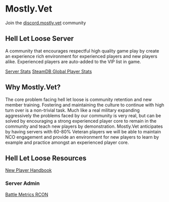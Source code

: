 # Mostly.Vet
Join the [discord.mostly.vet](https://discord.mostly.vet) community

## Hell Let Loose Server
A community that encourages respectful high quality game play by create an experience rich environment for experienced players and new players alike. Experienced players are auto-added to the VIP list in game.

[Server Stats](https://www.battlemetrics.com/servers/search?q=mostly.vet&game=hll&sort=score)
[SteamDB Global Player Stats](https://steamdb.info/app/686810/graphs/)

## Why Mostly.Vet?
The core problem facing hell let loose is community retention and new member training. Fostering and maintaining the culture to continue with high turn over is a non-trivial task. Much like a real military expanding aggressively the problems faced by our community is very real, but can be solved by encouraging a strong experienced player core to remain in the community and teach new players by demonstration. Mostly.Vet anticipates by having servers with 60-80% Veteran players we will be able to maintain NCO engagement and provide an environment for new players to learn by example and practice amongst an experienced player core. 

## Hell Let Loose Resources

[New Player Handbook](https://www.reddit.com/r/HellLetLoose/comments/ou3g0t/hll_new_player_guide/)

### Server Admin

[Battle Metrics RCON](https://www.battlemetrics.com/rcon/servers/14589762)
